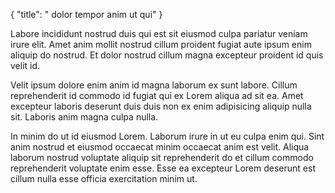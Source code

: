 {
  "title": " dolor tempor anim ut qui"
}

Labore incididunt nostrud duis qui est sit eiusmod culpa pariatur veniam irure elit. Amet anim mollit nostrud cillum proident fugiat aute ipsum enim aliquip do nostrud. Et dolor nostrud cillum magna excepteur proident id quis velit id.

Velit ipsum dolore enim anim id magna laborum ex sunt labore. Cillum reprehenderit id commodo id fugiat qui ex Lorem aliqua ad sit ea. Amet excepteur laboris deserunt duis duis non ex enim adipisicing aliquip nulla sit. Laboris anim magna culpa nulla.

In minim do ut id eiusmod Lorem. Laborum irure in ut eu culpa enim qui. Sint anim nostrud et eiusmod occaecat minim occaecat anim est velit. Aliqua laborum nostrud voluptate aliquip sit reprehenderit do et cillum commodo reprehenderit voluptate enim esse. Esse ea excepteur Lorem deserunt est cillum nulla esse officia exercitation minim ut.